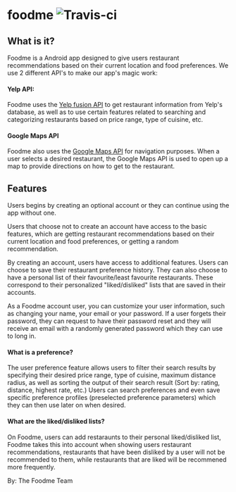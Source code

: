 # foodme ![Travis-ci](https://travis-ci.com/larakollokian/foodme.svg?token=s9wt5vK6yqsBSVx5Xszv&branch=master)

## What is it?

Foodme is a Android app designed to give users restaurant recommendations based on their current location and food preferences. We use 2 different API's to make our app's magic work: 

#### Yelp API:

Foodme uses the [Yelp fusion API](https://www.yelp.ca/developers/documentation/v3/get_started) to get restaurant information from Yelp's database, as well as to use certain features related to searching and categorizing restaurants based on price range, type of cuisine, etc.

#### Google Maps API

Foodme also uses the [Google Maps API](https://developers.google.com/maps/documentation/) for navigation purposes. When a user selects a desired restaurant, the Google Maps API is used to open up a map to provide directions on how to get to the restaurant.

## Features

Users begins by creating an optional account or they can continue using the app without one.

Users that choose not to create an account have access to the basic features, which are getting restaurant recommendations based on their current location and food preferences, or getting a random recommendation.

By creating an account, users have access to additional features. Users can choose to save their restaurant preference history. They can also choose to have a personal list of their favourite/least favourite restaurants. These correspond to their personalized "liked/disliked" lists that are saved in their accounts.

As a Foodme account user, you can customize your user information, such as changing your name, your email or your password. If a user forgets their password, they can request to have their password reset and they will receive an email with a randomly generated password which they can use to long in.

#### What is a preference?

The user preference feature allows users to filter their search results by specifying their desired price range, type of cuisine, maximum distance radius, as well as sorting the output of their search result (Sort by: rating, distance, highest rate, etc.) Users can search preferences and even save specific preference profiles (preselected preference parameters) which they can then use later on when desired.

#### What are the liked/disliked lists?

On Foodme, users can add restaraunts to their personal liked/disliked list, Foodme takes this into account when showing users restaurant recommendations, restaurants that have been disliked by a user will not be recommended to them, while restaurants that are liked will be recommened more frequently.


By: The Foodme Team
